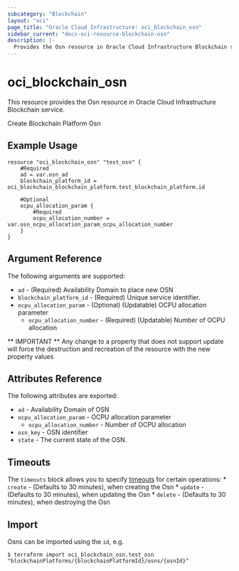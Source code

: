```yaml
---
subcategory: "Blockchain"
layout: "oci"
page_title: "Oracle Cloud Infrastructure: oci_blockchain_osn"
sidebar_current: "docs-oci-resource-blockchain-osn"
description: |-
  Provides the Osn resource in Oracle Cloud Infrastructure Blockchain service
---
```


# oci_blockchain_osn
This resource provides the Osn resource in Oracle Cloud Infrastructure Blockchain service.

Create Blockchain Platform Osn

## Example Usage

```hcl
resource "oci_blockchain_osn" "test_osn" {
	#Required
	ad = var.osn_ad
	blockchain_platform_id = oci_blockchain_blockchain_platform.test_blockchain_platform.id

	#Optional
	ocpu_allocation_param {
		#Required
		ocpu_allocation_number = var.osn_ocpu_allocation_param_ocpu_allocation_number
	}
}
```

## Argument Reference

The following arguments are supported:

* `ad` - (Required) Availability Domain to place new OSN
* `blockchain_platform_id` - (Required) Unique service identifier.
* `ocpu_allocation_param` - (Optional) (Updatable) OCPU allocation parameter
	* `ocpu_allocation_number` - (Required) (Updatable) Number of OCPU allocation


** IMPORTANT **
Any change to a property that does not support update will force the destruction and recreation of the resource with the new property values

## Attributes Reference

The following attributes are exported:

* `ad` - Availability Domain of OSN
* `ocpu_allocation_param` - OCPU allocation parameter
	* `ocpu_allocation_number` - Number of OCPU allocation
* `osn_key` - OSN identifier
* `state` - The current state of the OSN.

## Timeouts

The `timeouts` block allows you to specify [timeouts](https://registry.terraform.io/providers/oracle/oci/latest/docs/guides/changing_timeouts) for certain operations:
	* `create` - (Defaults to 30 minutes), when creating the Osn
	* `update` - (Defaults to 30 minutes), when updating the Osn
	* `delete` - (Defaults to 30 minutes), when destroying the Osn


## Import

Osns can be imported using the `id`, e.g.

```
$ terraform import oci_blockchain_osn.test_osn "blockchainPlatforms/{blockchainPlatformId}/osns/{osnId}" 
```

